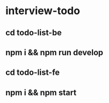 # interview-todo

## cd todo-list-be
## npm i && npm run develop

## cd todo-list-fe
## npm i && npm start
